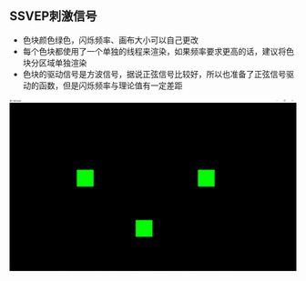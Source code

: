 ## SSVEP刺激信号

* 色块颜色绿色，闪烁频率、画布大小可以自己更改
* 每个色块都使用了一个单独的线程来渲染，如果频率要求更高的话，建议将色块分区域单独渲染
* 色块的驱动信号是方波信号，据说正弦信号比较好，所以也准备了正弦信号驱动的函数，但是闪烁频率与理论值有一定差距

![截图](https://github.com/lipervol/BCI_Coding/blob/master/ssvep_stimulus/20211226134633.png)